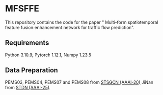 # MFSFFE
This repository contains the code for the paper " Multi-form spatiotemporal feature fusion enhancement network for traffic flow prediction".
## Requirements
Python 3.10.9, Pytorch 1.12.1, Numpy 1.23.5
## Data Preparation
PEMS03, PEMS04, PEMS07 and PEMS08 from [STSGCN (AAAI-20)](https://github.com/Davidham3/STSGCN) JiNan from [STDN (AAAI-25)](https://github.com/roarer008/STDN).

